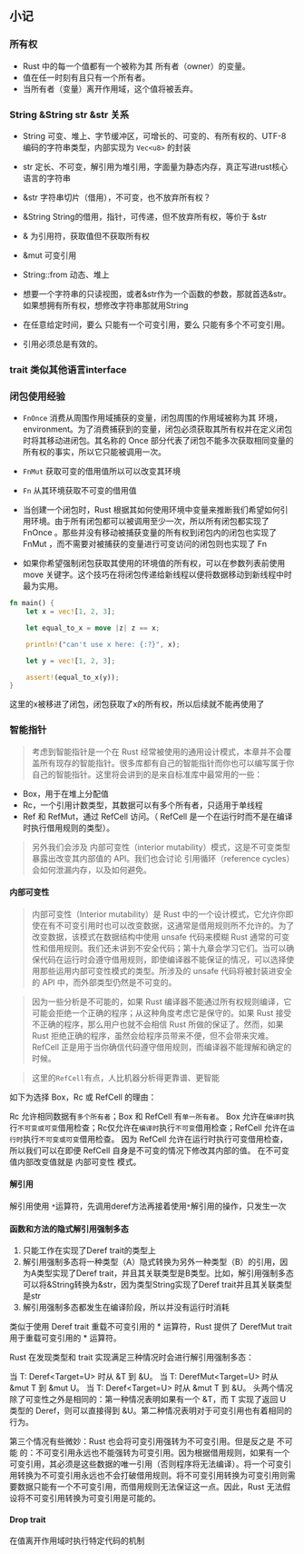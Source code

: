 ## 小记

### 所有权

- Rust 中的每一个值都有一个被称为其 所有者（owner）的变量。
- 值在任一时刻有且只有一个所有者。
- 当所有者（变量）离开作用域，这个值将被丢弃。
### String &String str &str 关系

* String 可变、堆上、字节缓冲区，可增长的、可变的、有所有权的、UTF-8 编码的字符串类型，内部实现为 `Vec<u8>` 的封装
* str 定长、不可变，解引用为堆引用，字面量为静态内存，真正写进rust核心语言的字符串
* &str 字符串切片（借用），不可变，也不放弃所有权？
* &String String的借用，指针，可传递，但不放弃所有权，等价于 &str
* & 为引用符，获取值但不获取所有权
* &mut 可变引用

* String::from 动态、堆上

* 想要一个字符串的只读视图，或者&str作为一个函数的参数，那就首选&str。如果想拥有所有权，想修改字符串那就用String
* 在任意给定时间，要么 只能有一个可变引用，要么 只能有多个不可变引用。
* 引用必须总是有效的。

### trait 类似其他语言interface


### 闭包使用经验

- `FnOnce` 消费从周围作用域捕获的变量，闭包周围的作用域被称为其 环境，environment。为了消费捕获到的变量，闭包必须获取其所有权并在定义闭包时将其移动进闭包。其名称的 Once 部分代表了闭包不能多次获取相同变量的所有权的事实，所以它只能被调用一次。
- `FnMut` 获取可变的借用值所以可以改变其环境
- `Fn` 从其环境获取不可变的借用值

- 当创建一个闭包时，Rust 根据其如何使用环境中变量来推断我们希望如何引用环境。由于所有闭包都可以被调用至少一次，所以所有闭包都实现了 FnOnce 。那些并没有移动被捕获变量的所有权到闭包内的闭包也实现了 FnMut ，而不需要对被捕获的变量进行可变访问的闭包则也实现了 Fn

- 如果你希望强制闭包获取其使用的环境值的所有权，可以在参数列表前使用 move 关键字。这个技巧在将闭包传递给新线程以便将数据移动到新线程中时最为实用。

```rust
fn main() {
    let x = vec![1, 2, 3];

    let equal_to_x = move |z| z == x;

    println!("can't use x here: {:?}", x);

    let y = vec![1, 2, 3];

    assert!(equal_to_x(y));
}
```
这里的x被移进了闭包，闭包获取了x的所有权，所以后续就不能再使用了

### 智能指针

> 考虑到智能指针是一个在 Rust 经常被使用的通用设计模式，本章并不会覆盖所有现存的智能指针。很多库都有自己的智能指针而你也可以编写属于你自己的智能指针。这里将会讲到的是来自标准库中最常用的一些：

  - Box<T>，用于在堆上分配值
  - Rc<T>，一个引用计数类型，其数据可以有多个所有者，只适用于单线程
  - Ref<T> 和 RefMut<T>，通过 RefCell<T> 访问。（ RefCell<T> 是一个在运行时而不是在编译时执行借用规则的类型）。
  
> 另外我们会涉及 内部可变性（interior mutability）模式，这是不可变类型暴露出改变其内部值的 API。我们也会讨论 引用循环（reference cycles）会如何泄漏内存，以及如何避免。

#### 内部可变性

> 内部可变性（Interior mutability）是 Rust 中的一个设计模式，它允许你即使在有不可变引用时也可以改变数据，这通常是借用规则所不允许的。为了改变数据，该模式在数据结构中使用 unsafe 代码来模糊 Rust 通常的可变性和借用规则。我们还未讲到不安全代码；第十九章会学习它们。当可以确保代码在运行时会遵守借用规则，即使编译器不能保证的情况，可以选择使用那些运用内部可变性模式的类型。所涉及的 unsafe 代码将被封装进安全的 API 中，而外部类型仍然是不可变的。

> 因为一些分析是不可能的，如果 Rust 编译器不能通过所有权规则编译，它可能会拒绝一个正确的程序；从这种角度考虑它是保守的。如果 Rust 接受不正确的程序，那么用户也就不会相信 Rust 所做的保证了。然而，如果 Rust 拒绝正确的程序，虽然会给程序员带来不便，但不会带来灾难。RefCell<T> 正是用于当你确信代码遵守借用规则，而编译器不能理解和确定的时候。

> 这里的`RefCell`有点，人比机器分析得更靠谱、更智能

如下为选择 Box<T>，Rc<T> 或 RefCell<T> 的理由：

Rc<T> 允许相同数据有`多个所有者`；Box<T> 和 RefCell<T> 有`单一所有者`。
Box<T> 允许在`编译时`执行`不可变或可变`借用检查；Rc<T>仅允许在`编译时`执行`不可变`借用检查；RefCell<T> 允许在`运行时`执行`不可变或可变`借用检查。
因为 RefCell<T> 允许在运行时执行可变借用检查，所以我们可以在即便 RefCell<T> 自身是不可变的情况下修改其内部的值。
在不可变值内部改变值就是 内部可变性 模式。

#### 解引用
解引用使用 `*`运算符，先调用deref方法再接着使用`*`解引用的操作，只发生一次

#### 函数和方法的隐式解引用强制多态
1. 只能工作在实现了Deref trait的类型上
2. 解引用强制多态将一种类型（A）隐式转换为另外一种类型（B）的引用，因为A类型实现了Deref trait，并且其关联类型是B类型。比如，解引用强制多态可以将&String转换为&str，因为类型String实现了Deref trait并且其关联类型是str
3. 解引用强制多态都发生在编译阶段，所以并没有运行时消耗

类似于使用 Deref trait 重载不可变引用的 * 运算符，Rust 提供了 DerefMut trait 用于重载可变引用的 * 运算符。

Rust 在发现类型和 trait 实现满足三种情况时会进行解引用强制多态：

当 T: Deref<Target=U> 时从 &T 到 &U。
当 T: DerefMut<Target=U> 时从 &mut T 到 &mut U。
当 T: Deref<Target=U> 时从 &mut T 到 &U。
头两个情况除了可变性之外是相同的：第一种情况表明如果有一个 &T，而 T 实现了返回 U 类型的 Deref，则可以直接得到 &U。第二种情况表明对于可变引用也有着相同的行为。

第三个情况有些微妙：Rust 也会将可变引用强转为不可变引用。但是反之是 不可能 的：不可变引用永远也不能强转为可变引用。因为根据借用规则，如果有一个可变引用，其必须是这些数据的唯一引用（否则程序将无法编译）。将一个可变引用转换为不可变引用永远也不会打破借用规则。将不可变引用转换为可变引用则需要数据只能有一个不可变引用，而借用规则无法保证这一点。因此，Rust 无法假设将不可变引用转换为可变引用是可能的。

#### Drop trait
在值离开作用域时执行特定代码的机制